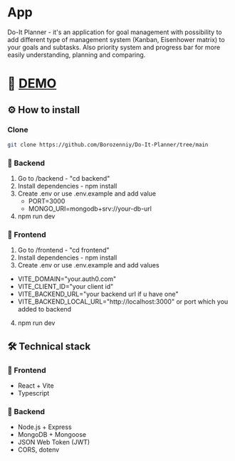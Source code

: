 # App
Do-It Planner - it's an application for goal management with possibility to add different type of management system (Kanban, Eisenhower matrix) to your goals and subtasks.
Also priority system and progress bar for more easily understanding, planning and comparing.
# 🔗 [DEMO](https://do-it-planner.vercel.app)  

## ⚙️ How to install

### Clone

```bash
git clone https://github.com/Borozenniy/Do-It-Planner/tree/main
```

### 🔧 Backend
1. Go to /backend - "cd backend"
2. Install dependencies - npm install
3. Create .env or use .env.example and add value
    - PORT=3000
    - MONGO_URI=mongodb+srv://your-db-url
4. npm run dev


### 🎨 Frontend 
1. Go to /frontend - "cd frontend"
2. Install dependencies - npm install
3. Create .env or use .env.example and add values
  - VITE_DOMAIN="your.auth0.com"
  - VITE_CLIENT_ID="your client id"
  - VITE_BACKEND_URL="your backend url if u have one"
  - VITE_BACKEND_LOCAL_URL="http://localhost:3000" or port which you added to backend
4. npm run dev 

## 🛠 Technical stack

### 🎨 Frontend
- React + Vite
- Typescript

### 🔧 Backend
- Node.js + Express
- MongoDB + Mongoose
- JSON Web Token (JWT)
- CORS, dotenv


